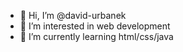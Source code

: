 - 👋 Hi, I’m @david-urbanek
- 👀 I’m interested in web development
- 🌱 I’m currently learning html/css/java

<!---
david-urbanek/david-urbanek is a ✨ special ✨ repository because its `README.md` (this file) appears on your GitHub profile.
You can click the Preview link to take a look at your changes.
--->
